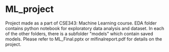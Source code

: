 # ML_project

Project made as a part of CSE343: Machine Learning course. EDA folder contains python notebook for exploratory data analysis and dataset. In each of the other folders, there is a subfolder "models" which contain saved models. Please refer to ML_Final.pptx or mlfinalreport.pdf for details on the project.
